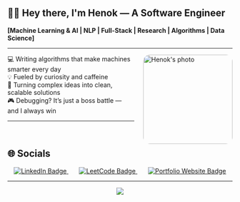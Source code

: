 <!-- GitHub Profile README -->

<!-- GitHub Profile README -->

## 👋🏾 Hey there, I'm Henok — A Software Engineer

**[Machine Learning & AI | NLP | Full-Stack | Research | Algorithms | Data Science]**

---

<img
  src="https://github.com/user-attachments/assets/c7cd649c-d58b-484a-bb8e-701047bd4659"
  alt="Henok's photo"
  align="right"
  width="200"
  style="border-radius:15px; margin:0 0 10px 20px;"
/>

💻 Writing algorithms that make machines smarter every day  
💡 Fueled by curiosity and caffeine  
🧠 Turning complex ideas into clean, scalable solutions  
🎮 Debugging? It’s just a boss battle — and I always win

---
<br>

## 🌐 Socials



<div align="center">
  <a href="https://www.linkedin.com/in/henok-tadele-b781aa176/" style="margin: 0 12px;">
    <img src="https://img.shields.io/badge/LinkedIn-0077B5?logo=linkedin&logoColor=white" alt="LinkedIn Badge"/>
  </a>
  <a href="https://leetcode.com/u/henokaa/" style="margin: 0 12px;">
    <img src="https://img.shields.io/badge/LeetCode-460%2B%20Solved-FFA116?logo=leetcode&logoColor=white" alt="LeetCode Badge"/>
  </a>
  <a href="https://henoka.netlify.app/" style="margin: 0 12px;">
    <img src="https://img.shields.io/badge/Website-32CD32?logo=netlify&logoColor=white" alt="Portfolio Website Badge"/>
  </a>
</div>

---







<p align="center">
  <img src="https://github-readme-stats.vercel.app/api?username=Henokaa&count_private=true&show_icons=true&hide=stars&theme=tokyonight" />
</p>

<br />

[website]: https://codeSTACKr.com
[course]: http://vsCodeHero.com
[twitter]: https://twitter.com/codeSTACKr
[youtube]: https://youtube.com/codeSTACKr
[instagram]: https://instagram.com/codeSTACKr
[linkedin]: https://linkedin.com/in/codeSTACKr
[webdevplaylist]: https://www.youtube.com/playlist?list=PLkwxH9e_vrAJ0WbEsFA9W3I1W-g_BTsbt
[jsplaylist]: https://www.youtube.com/playlist?list=PLkwxH9e_vrALRJKu7wfXby3MKeflhTu6B
[cssplaylist]: https://www.youtube.com/playlist?list=PLkwxH9e_vrALSdvZuEh6gqQdmDoDIoqz4
[reactplaylist]: https://www.youtube.com/playlist?list=PLkwxH9e_vrAK4TdffpxKY3QGyHCpxFcQ0
